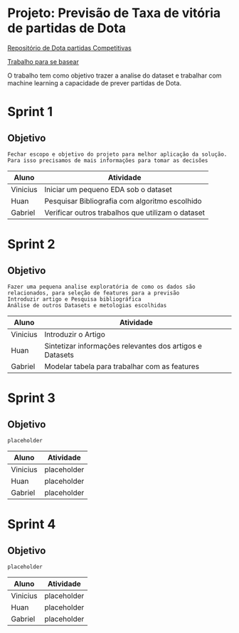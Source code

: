 # Projeto: Previsão de Taxa de vitória de partidas de Dota 

[Repositório de Dota partidas Competitivas](https://www.kaggle.com/datasets/darianogina/dota-2-matches-pro-leagues)

[Trabalho para se basear](https://www.kaggle.com/code/kashnitsky/dota-2-win-prediction-random-forest-starter?scriptVersionId=12317746&cellId=2)

O trabalho tem como objetivo trazer a analise do dataset e trabalhar com machine learning a capacidade de prever partidas de Dota.

# Sprint 1
## Objetivo
    Fechar escopo e objetivo do projeto para melhor aplicação da solução.
    Para isso precisamos de mais informações para tomar as decisões

| Aluno    | Atividade |
| -------- | --------- |
| Vinicius | Iniciar um pequeno EDA sob o dataset |
| Huan     | Pesquisar Bibliografia com algoritmo escolhido |
| Gabriel  | Verificar outros trabalhos que utilizam o dataset |

# Sprint 2
## Objetivo
    Fazer uma pequena analise exploratória de como os dados são relacionados, para seleção de features para a previsão
    Introduzir artigo e Pesquisa bibliográfica
    Análise de outros Datasets e metologias escolhidas

| Aluno    | Atividade |
| -------- | --------- |
| Vinicius | Introduzir o Artigo |
| Huan     | Sintetizar informações relevantes dos artigos e Datasets |
| Gabriel  | Modelar tabela para trabalhar com as features |

# Sprint 3
## Objetivo
    placeholder

| Aluno    | Atividade |
| -------- | --------- |
| Vinicius | placeholder |
| Huan     | placeholder |
| Gabriel  | placeholder |

# Sprint 4
## Objetivo
    placeholder

| Aluno    | Atividade |
| -------- | --------- |
| Vinicius | placeholder |
| Huan     | placeholder |
| Gabriel  | placeholder |
